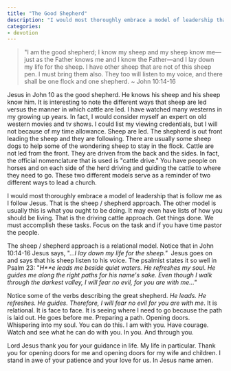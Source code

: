 ```yaml
---
title: "The Good Shepherd"
description: "I would most thoroughly embrace a model of leadership that is follow me as I follow Jesus. That is the sheep / shepherd approach. The other model is usually this is what you ought to be doing."
categories:
- devotion
---
```

> "I am the good shepherd; I know my sheep and my sheep know me&mdash;just as the Father knows me and I know the Father&mdash;and I lay down my life for the sheep. I have other sheep that are not of this sheep pen. I must bring them also. They too will listen to my voice, and there shall be one flock and one shepherd. ~ John 10:14-16  
<!--more-->  
Jesus in John 10 as the good shepherd. He knows his sheep and his sheep know him. It is interesting to note the different ways that sheep are led versus the manner in which cattle are led. I have watched many westerns in my growing up years. In fact, I would consider myself an expert on old western movies and tv shows. I could list my viewing credentials, but I will not because of my time allowance. Sheep are led. The shepherd is out front leading the sheep and they are following. There are usually some sheep dogs to help some of the wondering sheep to stay in the flock. Cattle are not led from the front. They are driven from the back and the sides. In fact, the official nomenclature that is used is "cattle drive." You have people on horses and on each side of the herd driving and guiding the cattle to where they need to go. These two different models serve as a reminder of two different ways to lead a church.

I would most thoroughly embrace a model of leadership that is follow me as I follow Jesus. That is the sheep / shepherd approach. The other model is usually this is what you ought to be doing. It may even have lists of how you should be living. That is the driving cattle approach. Get things done. We must accomplish these tasks. Focus on the task and if you have time pastor the people.

The sheep / shepherd approach is a relational model. Notice that in John 10:14-16 Jesus says, "...*I lay down my life for the sheep."*  Jesus goes on and says that his sheep listen to his voice. The psalmist states it so well in Psalm 23: "*H**e leads me beside quiet waters. He refreshes my soul. He guides me along the right paths for his name's sake. Even though I walk through the darkest valley, I will fear no evil, for you are with me..."*

Notice some of the verbs describing the great shepherd. *He leads. He refreshes. He guides. Therefore, I will fear no evil for you are with me*. It is relational. It is face to face. It is seeing where I need to go because the path is laid out. He goes before me. Preparing a path. Opening doors. Whispering into my soul. You can do this. I am with you. Have courage. Watch and see what he can do with you. In you. And through you.

Lord Jesus thank you for your guidance in life. My life in particular. Thank you for opening doors for me and opening doors for my wife and children. I stand in awe of your patience and your love for us. In Jesus name amen.